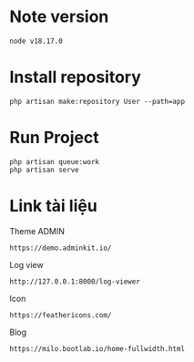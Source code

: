 # Note version
```shell
node v18.17.0
```
# Install repository
```shell
php artisan make:repository User --path=app
```
# Run Project
```shell
php artisan queue:work
php artisan serve
```
# Link tài liệu
Theme ADMIN
``` 
https://demo.adminkit.io/
```
Log view
```
http://127.0.0.1:8000/log-viewer
```
Icon
```
https://feathericons.com/
```

Blog
```shell
https://milo.bootlab.io/home-fullwidth.html
```